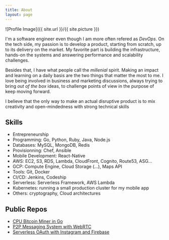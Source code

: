 ```yaml
---
title: About
layout: page
---
```

![Profile Image]({{ site.url }}/{{ site.picture }})

<p>I'm a software engineer even though I am more often refered as <i>DevOps</i>.
On the tech side, my passion is to develop a product, starting from scratch,
up to its delivery on the market. My favorite part is building the infrastructure,
hands-on the systems and answering performance and scalability challenges.</p>

<p>Besides that, I have what people call the <i>millenial</i> spirit. Making an
impact and learning on a daily basis are the two things that matter the most
to me. I love being involved in business and marketing discussions, always trying
to bring <i>out of the box</i> ideas, to challenge points of view in the purpose of
keep moving forward.</p>

<p> I believe that the only way to make an actual disruptive product is to
mix creativity and open-mindedness with strong technical skills </p>

<h2>Skills</h2>

<ul class="skill-list">
	<li>Entrepreneurship</li>
	<li>Programming: Go, Python, Ruby, Java, Node.js</li>
	<li>Databases: MySQL, MongoDB, Redis</li>
	<li>Provisionning: Chef, Ansible</li>
	<li>Mobile Development: React-Native</li>
	<li>AWS: EC2, S3, RDS, Lambda, CloudFront, Cognito, Route53, ASG...</li>
	<li>GCP: Compute Engine, Cloud Storage (...), Maps API</li>
	<li>Tools: Git, Docker</li>
	<li>CI/CD: Jenkins, Codeship</li>
	<li>Serverless: Serverless Framework, AWS Lambda</li>
	<li>Kubernetes: running a small production cluster for my mobile app</li>
	<li>Others: cryptography, Cloud architectures</li>
</ul>

<h2>Public Repos</h2>

<ul>
	<li><a href="https://github.com/MathieuMailhos/GoBtcMiner">CPU Bitcoin Miner in Go</a></li>
	<li><a href="https://github.com/MathieuMailhos/p2p-webrtc-messaging-system">P2P Messaging System with WebRTC</a></li>
	<li><a href="https://github.com/MathieuMailhos/sls-oauth-instagram">Serverless OAuth with Instagram and Firebase</a></li>
</ul>
